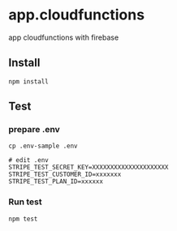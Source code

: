 # app.cloudfunctions

app cloudfunctions with firebase


## Install

```
npm install
```

## Test

### prepare .env

```
cp .env-sample .env
```

```
# edit .env
STRIPE_TEST_SECRET_KEY=XXXXXXXXXXXXXXXXXXXXX
STRIPE_TEST_CUSTOMER_ID=xxxxxxx
STRIPE_TEST_PLAN_ID=xxxxxx
```

### Run test

```
npm test
```
